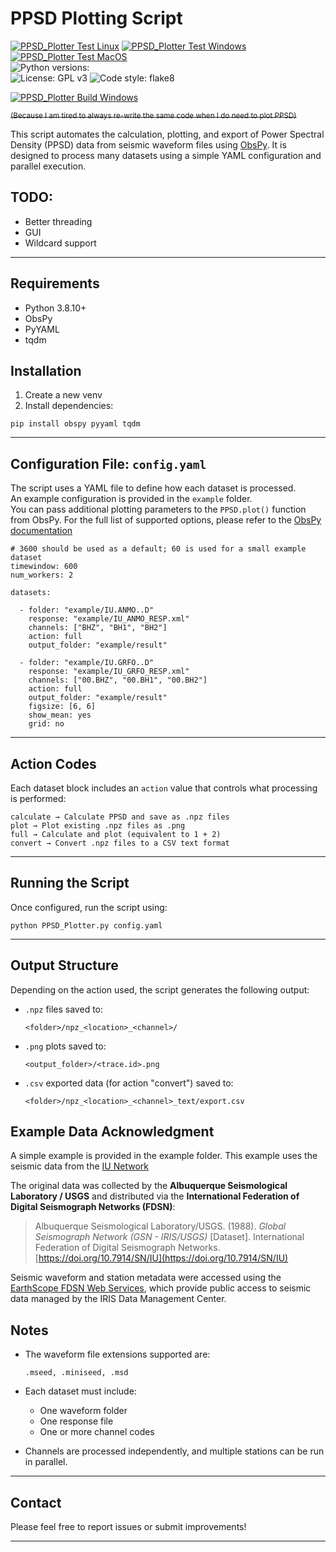 # PPSD Plotting Script

[![PPSD_Plotter Test Linux](https://github.com/msbdd/PPSD_Plotter/actions/workflows/Test_Linux.yml/badge.svg)](https://github.com/msbdd/PPSD_Plotter/actions/workflows/Test_Linux.yml)
[![PPSD_Plotter Test Windows](https://github.com/msbdd/PPSD_Plotter/actions/workflows/Test_Windows.yml/badge.svg)](https://github.com/msbdd/PPSD_Plotter/actions/workflows/Test_Windows.yml)
[![PPSD_Plotter Test MacOS](https://github.com/msbdd/PPSD_Plotter/actions/workflows/Test_MacOS.yml/badge.svg)](https://github.com/msbdd/PPSD_Plotter/actions/workflows/Test_MacOS.yml)
<br>
![Python versions:](https://img.shields.io/badge/python-3.8_%7C_3.9_%7C_3.10_%7C_3.11_%7C_3.12%7C_3.13-blue?)
<br>
![License: GPL v3](https://img.shields.io/badge/License-GPLv3-brightgreen.svg)
![Code style: flake8](https://img.shields.io/badge/Code%20style-flake8-brightgreen)

[![PPSD_Plotter Build Windows](https://github.com/msbdd/PPSD_Plotter/actions/workflows/Distribute_Windows.yml/badge.svg)](https://github.com/msbdd/PPSD_Plotter/actions/workflows/Distribute_Windows.yml)

~~<sup>(Because I am tired to always re-write the same code when I do need to plot PPSD)</sup>~~

This script automates the calculation, plotting, and export of Power Spectral Density (PPSD) data from seismic waveform files using [ObsPy](https://docs.obspy.org). It is designed to process many datasets using a simple YAML configuration and parallel execution.

## TODO:

- Better threading
- GUI
- Wildcard support

---

## Requirements

- Python 3.8.10+
- ObsPy
- PyYAML
- tqdm

## Installation

1) Create a new venv
2) Install dependencies:

```
pip install obspy pyyaml tqdm
```

---

## Configuration File: `config.yaml`

The script uses a YAML file to define how each dataset is processed. <br> An example configuration is provided in the ```example``` folder.<br>
You can pass additional plotting parameters to the ```PPSD.plot()``` function from ObsPy.
For the full list of supported options, please refer to the [ObsPy documentation](https://docs.obspy.org/packages/autogen/obspy.signal.spectral_estimation.PPSD.plot.html)

```
# 3600 should be used as a default; 60 is used for a small example dataset
timewindow: 600
num_workers: 2

datasets:

  - folder: "example/IU.ANMO..D"
    response: "example/IU_ANMO_RESP.xml"
    channels: ["BHZ", "BH1", "BH2"]
    action: full
    output_folder: "example/result"

  - folder: "example/IU.GRFO..D"
    response: "example/IU_GRFO_RESP.xml"
    channels: ["00.BHZ", "00.BH1", "00.BH2"]
    action: full
    output_folder: "example/result"
    figsize: [6, 6]
    show_mean: yes
    grid: no
```

---

## Action Codes

Each dataset block includes an `action` value that controls what processing is performed:

```
calculate → Calculate PPSD and save as .npz files
plot → Plot existing .npz files as .png
full → Calculate and plot (equivalent to 1 + 2)
convert → Convert .npz files to a CSV text format
```

---

## Running the Script

Once configured, run the script using:

```
python PPSD_Plotter.py config.yaml
```

---

## Output Structure

Depending on the action used, the script generates the following output:

- `.npz` files saved to:
  ```
  <folder>/npz_<location>_<channel>/
  ```

- `.png` plots saved to:
  ```
  <output_folder>/<trace.id>.png
  ```

- `.csv` exported data (for action "convert") saved to:
  ```
  <folder>/npz_<location>_<channel>_text/export.csv
  ```

## Example Data Acknowledgment

A simple example is provided in the example folder.
This example uses the seismic data from the [IU Network](https://www.fdsn.org/networks/detail/IU/)

The original data was collected by the **Albuquerque Seismological Laboratory / USGS** and distributed via the **International Federation of Digital Seismograph Networks (FDSN)**:

> Albuquerque Seismological Laboratory/USGS. (1988). *Global Seismograph Network (GSN - IRIS/USGS)* [Dataset]. International Federation of Digital Seismograph Networks. [https://doi.org/10.7914/SN/IU](https://doi.org/10.7914/SN/IU)

Seismic waveform and station metadata were accessed using the [EarthScope FDSN Web Services](https://service.iris.edu/), which provide public access to seismic data managed by the IRIS Data Management Center.

## Notes

- The waveform file extensions supported are:
  ```
  .mseed, .miniseed, .msd
  ```

- Each dataset must include:
  - One waveform folder
  - One response file
  - One or more channel codes

- Channels are processed independently, and multiple stations can be run in parallel.

---

## Contact

Please feel free to report issues or submit improvements!

---
